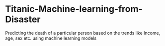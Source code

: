 # Titanic-Machine-learning-from-Disaster
Predicting the death of a particular person based on the trends like Income, age, sex etc. using machine learning models
